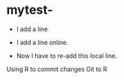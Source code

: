 # mytest-
+ I add a line

+ I add a line online.
+ Now I have to re-add this local line.

Using R to commit changes 
Git to R
